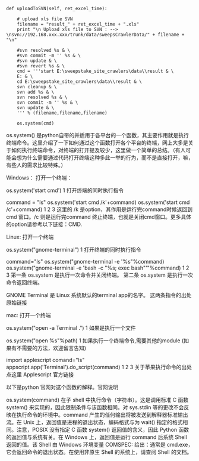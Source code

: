 
```
def uploadToSVN(self, ret_excel_time):
 
	# upload xls file SVN
	filename = "result_" + ret_excel_time + ".xls"
	print "\n Upload xls file to SVN : --> \nsvn://192.168.xxx.xxx/trunk/data/sweepsCrawlerData/" + filename + "\n"
 
	#svn resolved %s & \
	#svn commit -m '' %s & \
	#svn update & \
	#svn revert %s & \
	cmd = '''start E:\sweepstake_site_crawlers\data\\result & \
	E: & \
	cd E:\sweepstake_site_crawlers\data\\result & \
	svn cleanup & \
	svn add %s & \
	svn resolved %s & \
	svn commit -m '' %s & \
	svn update & \
	''' % (filename,filename,filename)
	
	os.system(cmd)
```

os.system() 是python自带的并适用于各平台的一个函数，其主要作用就是执行终端命令。这里介绍了一下如何通过这个函数打开各个平台的终端，网上大多是关于如何执行终端命令，对终端的打开提及较少，这里做一个简单的总结。（有人可能会想为什么需要通过代码打开终端这种多此一举的行为，而不是直接打开，嘛，有些人的需求比较特殊。）

Windows：
打开一个终端：

os.system('start cmd')
1
打开终端的同时执行指令

command = "ls"
os.system('start cmd /k'+command)
os.system('start cmd /c'+command)
1
2
3
这里的 /k 是option，其作用是运行完command时候返回到cmd 窗口。/c 则是运行完command 终止终端，也就是关闭cmd窗口。更多具体的option请参考以下链接：CMD.

Linux:
打开一个终端

os.system("gnome-terminal")
1
打开终端的同时执行指令

command="ls"
os.system("gnome-terminal -e '%s"%command)
os.system("gnome-terminal -e 'bash -c \"%s; exec bash\"'"%command)
1
2
3
第一条 os.system 是执行一次命令并关闭终端。
第二条 os.system 是执行一次命令返回终端。

GNOME Terminal 是 Linux 系统默认的terminal app的名字。
这两条指令的出处 原始链接

mac:
打开一个终端

os.system("open -a Terminal .")
1
如果是执行一个文件

os.system("open %s"%path)
1
如果执行一个终端命令,需要其他的module (如果有不需要的方法，欢迎留言告知)

import applescript
comand="ls"
appscript.app('Terminal').do_script(command)
1
2
3
关于苹果执行命令的出处 点这里
Applescript 官方链接

以下是python 官网对这个函数的解释。官网说明

os.system(command)
在子 shell 中执行命令（字符串）。这是调用标准 C 函数 system() 来实现的，因此限制条件与该函数相同。对 sys.stdin 等的更改不会反映在执行命令的环境中。command 产生的任何输出将被发送到解释器标准输出流。在 Unix 上，返回值是进程的退出状态，编码格式与为 wait() 指定的格式相同。注意，POSIX 没有指定 C 函数 system() 返回值的含义，因此 Python 函数的返回值与系统有关。在 Windows 上，返回值是运行 command 后系统 Shell 返回的值。该 Shell 由 Windows 环境变量 COMSPEC: 给出：通常是 cmd.exe，它会返回命令的退出状态。在使用非原生 Shell 的系统上，请查阅 Shell 的文档。


